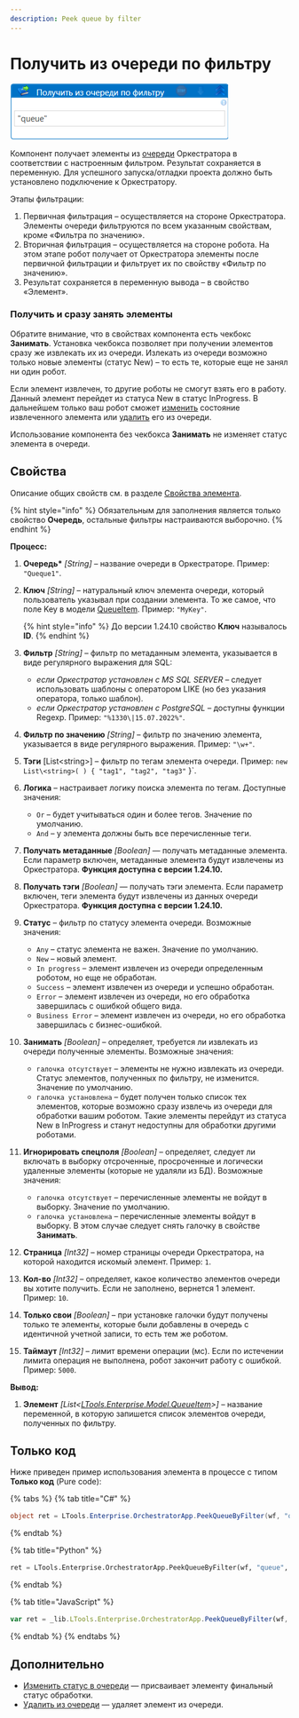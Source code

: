 ```yaml
---
description: Peek queue by filter
---
```


# Получить из очереди по фильтру

![](<../../../../.gitbook/assets/получить из очереди по фильтру.png>)

Компонент получает элементы из [очереди](https://docs.primo-rpa.ru/primo-rpa/orchestrator/basics/data-queues) Оркестратора в соответствии с настроенным фильтром. Результат сохраняется в переменную. Для успешного запуска/отладки проекта должно быть установлено подключение к Оркестратору.

Этапы фильтрации: 
1. Первичная фильтрация – осуществляется на стороне Оркестратора. Элементы очереди фильтруются по всем указанным свойствам, кроме «Фильтра по значению».
2. Вторичная фильтрация – осуществляется на стороне робота. На этом этапе робот получает от Оркестратора элементы после первичной фильтрации и фильтрует их по свойству «Фильтр по значению».
3. Результат сохраняется в переменную вывода – в свойство «Элемент».

### Получить и сразу занять элементы

Обратите внимание, что в свойствах компонента есть чекбокс **Занимать**. Установка чекбокса позволяет при получении элементов сразу же извлекать их из очереди. Излекать из очереди возможно только новые элементы (статус New) – то есть те, которые еще не занял ни один робот. 

Если элемент извлечен, то другие роботы не смогут взять его в работу. Данный элемент перейдет из статуса New в статус InProgress. В дальнейшем только ваш робот сможет [изменить](https://docs.primo-rpa.ru/primo-rpa/orchestrator/basics/data-queues/items#statusy-elementa) состояние извлеченного элемента или [удалить](https://docs.primo-rpa.ru/primo-rpa/g_elements/el_basic/els_orch/els_queues/deletefromqueue) его из очереди. 

Использование компонента без чекбокса **Занимать** не изменяет статус элемента в очереди.


## Свойства
Описание общих свойств см. в разделе [Свойства элемента](https://docs.primo-rpa.ru/primo-rpa/primo-studio/process/elements#svoistva-elementa).

{% hint style="info" %}
Обязательным для заполнения является только свойство **Очередь**, остальные фильтры настраиваются выборочно.
{% endhint %}


**Процесс:** 

1. **Очередь\***  *[String]* – название очереди в Оркестраторе. Пример: `"Queque1"`.
1. **Ключ** *[String]* – натуральный ключ элемента очереди, который пользователь указывал при создании элемента. То же самое, что поле Key в модели [QueueItem](https://docs.primo-rpa.ru/primo-rpa/g_elements/el_basic/els_orch/els_queues/datatypes). Пример: `"MyKey"`.

    {% hint style="info" %}
    До версии 1.24.10 свойство **Ключ** называлось **ID**.
    {% endhint %}

1. **Фильтр** *[String]* – фильтр по метаданным элемента, указывается в виде регулярного выражения для SQL:
   * *если Оркестратор установлен с MS SQL SERVER* – следует использовать шаблоны с оператором LIKE (но без указания оператора, только шаблон).
   * *если Оркестратор установлен с PostgreSQL* – доступны функции Regexp. Пример: `"%1330\|15.07.2022%"`.
1. **Фильтр по значению** *[String]* – фильтр по значению элемента, указывается в виде регулярного выражения. Пример: `"\w+"`.
1. **Тэги** [List\<string\>] – фильтр по тегам элемента очереди. Пример: `new List\<string>( ) { "tag1", "tag2", "tag3"` }`.
1. **Логика** – настраивает логику поиска элемента по тегам. Доступные значения:
   * `Or` – будет учитываться один и более тегов. Значение по умолчанию.
   * `And` – у элемента должны быть все перечисленные теги.
1. **Получать метаданные** *[Boolean]* — получать метаданные элемента. Если параметр включен, метаданные элемента будут извлечены из Оркестратора. **Функция доступна с версии 1.24.10.**
1. **Получать тэги** *[Boolean]* — получать тэги элемента. Если параметр включен, теги элемента будут извлечены из данных очереди Оркестратора. **Функция доступна с версии 1.24.10.**
1. **Статус** – фильтр по статусу элемента очереди. Возможные значения:
   * `Any` – статус элемента не важен. Значение по умолчанию.
   * `New` – новый элемент. 
   * `In progress` – элемент извлечен из очереди определенным роботом, но еще не обработан.
   * `Success` – элемент извлечен из очереди и успешно обработан.
   * `Error` – элемент извлечен из очереди, но его обработка завершилась с ошибкой общего вида.
   * `Business Error` – элемент извлечен из очереди, но его обработка завершилась с бизнес-ошибкой.
1. **Занимать** *[Boolean]* – определяет, требуется ли извлекать из очереди полученные элементы. Возможные значения:
   * `галочка отсутствует` – элементы не нужно извлекать из очереди. Статус элементов, полученных по фильтру, не изменится. Значение по умолчанию. 
   * `галочка установлена` – будет получен только список тех элементов, которые возможно сразу извлечь из очереди для обработки вашим роботом. Такие элементы перейдут из статуса New в InProgress и станут недоступны для обработки другими роботами.
1. **Игнорировать спецполя** *[Boolean]* – определяет, следует ли включать в выборку отсроченные, просроченные и логически удаленные элементы (которые не удаляли из БД). Возможные значения:
   * `галочка отсутствует` – перечисленные элементы не войдут в выборку. Значение по умолчанию.
   * `галочка установлена` – перечисленные элементы войдут в выборку. В этом случае следует снять галочку в свойстве **Занимать**.
1. **Страница** *[Int32]* – номер страницы очереди Оркестратора, на которой находится искомый элемент. Пример: `1`.
1. **Кол-во** *[Int32]* – определяет, какое количество элементов очереди вы хотите получить. Если не заполнено, вернется 1 элемент. Пример: `10`.
1. **Только свои** *[Boolean]*  – при установке галочки будут получены только те элементы, которые были добавлены в очередь с идентичной учетной записи, то есть тем же роботом.
1. **Таймаут** *[Int32]* – лимит времени операции (мс). Если по истечении лимита операция не выполнена, робот закончит работу с ошибкой. Пример: `5000`.

**Вывод:**

1. **Элемент** *[List\<[LTools.Enterprise.Model.QueueItem](https://docs.primo-rpa.ru/primo-rpa/g_elements/osnovnye-elementy/orkestrator/els_queues/datatypes)\>]* – название переменной, в которую запишется список элементов очереди, полученных по фильтру.


## Только код
Ниже приведен пример использования элемента в процессе с типом **Только код** (Pure code):
  
{% tabs %}
{% tab title="C#" %}
```csharp
object ret = LTools.Enterprise.OrchestratorApp.PeekQueueByFilter(wf, "queue", id, ".name", LTools.Enterprise.Model.QueueItemStates2.Any, false, 10);
```
{% endtab %}

{% tab title="Python" %}
```python
ret = LTools.Enterprise.OrchestratorApp.PeekQueueByFilter(wf, "queue", id, ".name", LTools.Enterprise.Model.QueueItemStates2.Any, false, 10)
```
{% endtab %}

{% tab title="JavaScript" %}
```javascript
var ret = _lib.LTools.Enterprise.OrchestratorApp.PeekQueueByFilter(wf, "queue", id, ".name", _lib.LTools.Enterprise.Model.QueueItemStates2.Any, false, 10);
```
{% endtab %}
{% endtabs %}

## Дополнительно
* [Изменить статус в очереди](https://docs.primo-rpa.ru/primo-rpa/g_elements/el_basic/els_orch/els_queues/changequeueitemstate) — присваивает элементу финальный статус обработки. 
* [Удалить из очереди](https://docs.primo-rpa.ru/primo-rpa/g_elements/el_basic/els_orch/els_queues/deletefromqueue) — удаляет элемент из очереди.

